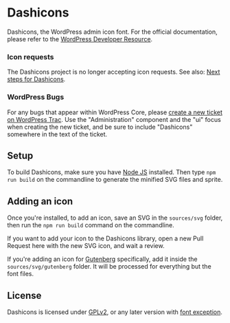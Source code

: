 # Dashicons

Dashicons, the WordPress admin icon font. For the official documentation, please refer to the [WordPress Developer Resource](https://developer.wordpress.org/resource/dashicons/).


### Icon requests

The Dashicons project is no longer accepting icon requests. See also: [Next steps for Dashicons](https://make.wordpress.org/design/2020/04/20/next-steps-for-dashicons/).


### WordPress Bugs

For any bugs that appear within WordPress Core, please [create a new ticket on WordPress Trac](https://core.trac.wordpress.org/newticket). Use the "Administration" component and the "ui" focus when creating the new ticket, and be sure to include "Dashicons" somewhere in the text of the ticket.


## Setup

To build Dashicons, make sure you have <a href="https://nodejs.org">Node JS</a> installed. Then type `npm run build` on the commandline to generate the minified SVG files and sprite.


## Adding an icon

Once you're installed, to add an icon, save an SVG in the `sources/svg` folder, then run the `npm run build` command on the commandline.

If you want to add your icon to the Dashicons library, open a new Pull Request here with the new SVG icon, and wait a review.

If you're adding an icon for [Gutenberg](https://github.com/WordPress/gutenberg/) specifically, add it inside the `sources/svg/gutenberg` folder. It will be processed for everything but the font files.


## License

Dashicons is licensed under [GPLv2](http://www.gnu.org/licenses/gpl-2.0.html), or any later version with [font exception](http://www.gnu.org/licenses/gpl-faq.html#FontException).
